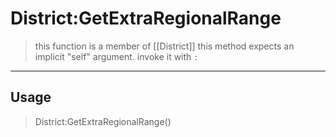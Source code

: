 # District:GetExtraRegionalRange
> this function is a member of [[District]]
> this method expects an implicit "self" argument. invoke it with `:`
-----
## Usage
> District:GetExtraRegionalRange()
